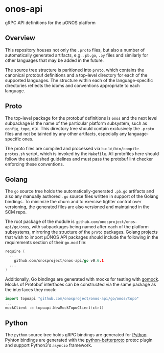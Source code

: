 # onos-api 
gRPC API definitions for the µONOS platform

## Overview
This repository houses not only the `.proto` files, but also a number of automatically generated artifacts, e.g. `.pb.go`, `.py` files and similarly for other languages that may be added in the future.

The source tree structure is paritioned into `proto`, which contains the canonical protobuf definitions and a top-level directory for each of the supported languages. The structure within each of the language-specific directories reflects the idoms and conventions appropriate to each language.

## Proto
The top-level package for the protobuf definitions is `onos` and the next level subpackage is the name of the particular platform subsystem, such as `config`, `topo`, etc. This directory tree should contain exclusively the `.proto` files and not be tainted by any other artifacts, especially any language-specific ones.

The proto files are compiled and processed via `build/bin/compile-protos.sh` script, which is invoked by the `Makefile`. All protofiles here should follow the established guidelines and must pass the protobuf lint checker enforcing these conventions.

## Golang
The `go` source tree holds the automatically-generated `.pb.go` artifacts and also any manually authored `.go` source files written in support of the Golang bindings. To minimize the churn and to exercise tighter control over versioning, the generated files are also versioned and maintained in the SCM repo.

The root package of the module is `github.com/onosproject/onos-api/go/onos`, with subpackages being named after each of the platform subsystems, mirroring the structure of the `proto` packages. Golang projects that wish to import µONOS API packages should include the following in the requirements section of their `go.mod` file:

```go
require (
  ...
	github.com/onosproject/onos-api/go v0.6.1
  ...
)

```

Additionally, Go bindings are generated with mocks for testing with [gomock]. Mocks of Protobuf interfaces can be constructed via the same package as the interfaces they mock:

```go
import topoapi "github.com/onosproject/onos-api/go/onos/topo"
...
mockClient := topoapi.NewMockTopoClient(ctrl)
```

## Python

The `python` source tree holds gRPC bindings are generated for [Python]. Pyhton bindings are generated with the [python-betterproto] protoc plugin and support Python3's `asyncio` framework.

[gomock]: https://github.com/golang/mock
[Go]: https://golang.org/
[Protobuf]: https://developers.google.com/protocol-buffers
[Python]: https://www.python.org
[python-betterproto]: https://github.com/danielgtaylor/python-betterproto
